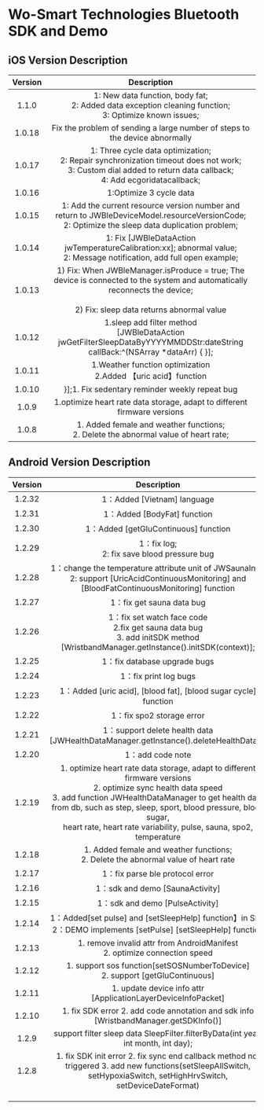 # Wo-Smart Technologies Bluetooth SDK and Demo 



## iOS  Version Description

| Version |                         Description                          |
| :-----: | :----------------------------------------------------------: |
|  1.1.0  | 1: New data function, body fat;<br/>2: Added data exception cleaning function;<br/>3: Optimize known issues; |
| 1.0.18  | Fix the problem of sending a large number of steps to the device abnormally |
| 1.0.17  | 1: Three cycle data optimization;<br/>2: Repair synchronization timeout does not work;<br/>3: Custom dial added to return data callback;<br/>4: Add ecgoridatacallback; |
| 1.0.16  |                   1:Optimize 3 cycle data                    |
| 1.0.15  | 1: Add the current resource version number and return to JWBleDeviceModel.resourceVersionCode;<br/>2: Optimize the sleep data duplication problem; |
| 1.0.14  | 1: Fix [JWBleDataAction jwTemperatureCalibration:xx]; abnormal value;<br/>2: Message notification, add full open example; |
| 1.0.13  | 1) Fix: When JWBleManager.isProduce = true; The device is connected to the system and automatically reconnects the device;<br/><br/>2) Fix: sleep data returns abnormal value |
| 1.0.12  | 1.sleep add filter method <br />[JWBleDataAction jwGetFilterSleepDataByYYYYMMDDStr:dateString callBack:^(NSArray *dataArr) { }]; |
| 1.0.11  | 1.Weather function optimization<br />2.Added 【uric acid】function |
| 1.0.10  |        }];1. Fix sedentary reminder weekly repeat bug        |
|  1.0.9  | 1.optimize heart rate data storage, adapt to different firmware versions |
|  1.0.8  | 1. Added female and weather functions;<br/>2. Delete the abnormal value of heart rate; |



## Android  Version Description

| Version |                                                                                                                                                       Description                                                                                                                                                        |
|:-------:|:------------------------------------------------------------------------------------------------------------------------------------------------------------------------------------------------------------------------------------------------------------------------------------------------------------------------:|
| 1.2.32  |                                                                                                                                                 1：Added [Vietnam] language                                                                                                                         |
| 1.2.31  |                                                                                                                                                 1：Added [BodyFat] function                                                                                                                         |
| 1.2.30  |                                                                                                                                                 1：Added [getGluContinuous] function                                                                                                                         |
| 1.2.29  |                                                                                                                                                 1：fix log;<br/> 2: fix save blood pressure bug                                                                                                                          |
| 1.2.28  |                                                                                                                                                 1：change the temperature attribute unit of JWSaunaInfo;<br/> 2: support [UricAcidContinuousMonitoring] and [BloodFatContinuousMonitoring] function                      |
| 1.2.27  |                                                                                                                                                 1：fix get sauna data bug                                                                                                                                                 |
| 1.2.26  |                                                                                         1：fix set watch face code<br/>  2.fix get sauna data bug<br/>  3. add initSDK method [WristbandManager.getInstance().initSDK(context)];                                                                                          |
| 1.2.25  |                                                                                                                                               1：fix database upgrade bugs                                                                                                                                                |
| 1.2.24  |                                                                                                                                                   1：fix print log bugs                                                                                                                                                   |
| 1.2.23  |                                                                                                                              1：Added [uric acid], [blood fat], [blood sugar cycle] function                                                                                                                              |
| 1.2.22  |                                                                                                                                                 1：fix spo2 storage error                                                                                                                                                 |
| 1.2.21  |                                                                                                                   1：support delete health data [JWHealthDataManager.getInstance().deleteHealthData()]                                                                                                                    |
| 1.2.20  |                                                                                                                                                     1：add code note                                                                                                                                                      |
| 1.2.19  | 1. optimize heart rate data storage, adapt to different firmware versions<br/>2. optimize sync health data speed <br/>3. add function JWHealthDataManager to get health data  from db, such as step, sleep, sport, blood pressure, blood sugar,<br/> heart rate, heart rate variability, pulse, sauna, spo2, temperature |
| 1.2.18  |                                                                                                                  1. Added female and weather functions;<br/>2. Delete the abnormal value of heart rate                                                                                                                   |
| 1.2.17  |                                                                                                                                              1：fix parse ble protocol error                                                                                                                                              |
| 1.2.16  |                                                                                                                                              1：sdk and demo [SaunaActivity]                                                                                                                                              |
| 1.2.15  |                                                                                                                                              1：sdk and demo [PulseActivity]                                                                                                                                              |
| 1.2.14  |                                                                                                     1：Added[set pulse] and [setSleepHelp] function】in SDK<br />2：DEMO implements [setPulse] [setSleepHelp] function                                                                                                      |
| 1.2.13  |                                                                                                                      1. remove invalid attr from AndroidManifest<br /> 2. optimize connection speed                                                                                                                      |
| 1.2.12  |                                                                                                                    1. support sos function[setSOSNumberToDevice]<br /> 2. support [getGluContinuous]                                                                                                                     |
| 1.2.11  |                                                                                                                              1. update device info attr [ApplicationLayerDeviceInfoPacket]                                                                                                                               |
| 1.2.10  |                                                                                                                   1. fix SDK error 2. add code annotation and sdk info [WristbandManager.getSDKInfo()]                                                                                                                   |
|  1.2.9  |                                                                                                                    support filter sleep data SleepFilter.filterByData(int year, int month, int day);                                                                                                                     |
|  1.2.8  |                                                                           1. fix SDK init error 2. fix sync end callback method not triggered 3. add new functions(setSleepAllSwitch, setHypoxiaSwitch, setHighHrvSwitch, setDeviceDateFormat)                                                                           |
|         |                                                                                                                                                                                                                                                                                                                          |
|         |                                                                                                                                                                                                                                                                                                                          |
|         |                                                                                                                                                                                                                                                                                                                          |
